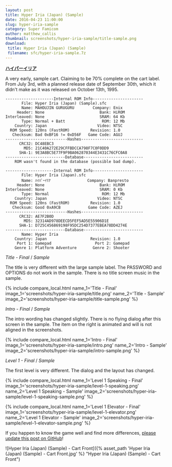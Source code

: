 ```yaml
---
layout: post
title: Hyper Iria (Japan) (Sample)
date: 2016-04-23 11:00:00
slug: hyper-iria-sample
category: Super Famicom
author: matthew_callis
thumbnail: screenshots/hyper-iria-sample/title-sample.png
download:
 title: Hyper Iria (Japan) (Sample)
 filename: sfc/hyper-iria-sample.7z
---
```


__[ハイパーイリア](https://superfamicom.org/info/hyper-iria)__

A very early, sample cart. Claiming to be 70% complete on the cart label. From July 3rd, with a planned release date of September 30th, which it didn't make as it was released on October 13th, 1995.

```
---------------------Internal ROM Info----------------------
       File: Hyper Iria (Japan) (Sample).sfc
       Name: MAHOUJIN GURUGURU        Company: Enix
     Header: None                        Bank: HiROM
Interleaved: None                        SRAM: 64 Kb
       Type: Normal + Batt                ROM: 12 Mb
    Country: Japan                      Video: NTSC
  ROM Speed: 120ns (FastROM)         Revision: 1.0
   Checksum: Bad 0xBF16 != 0xD56F   Game Code: AGUJ
---------------------------Hashes---------------------------
      CRC32: DC48EBC3
        MD5: 21C40A272E29CFFBDCCA798F7C0F0DD9
      SHA-1: 9E3A8BC5E77F9F9BA062870344E3431C76CFC0A8
--------------------------Database--------------------------
    ROM wasn't found in the database (possible bad dump).

---------------------Internal ROM Info----------------------
       File: Hyper Iria (Japan).sfc
       Name: ﾊｲﾊﾟｰｲﾘｱ                Company: Banpresto
     Header: None                        Bank: HiROM
Interleaved: None                        SRAM: 0 Kb
       Type: Normal                       ROM: 12 Mb
    Country: Japan                      Video: NTSC
  ROM Speed: 120ns (FastROM)         Revision: 1.0
   Checksum: Good 0xA9CB            Game Code: AZEJ
---------------------------Hashes---------------------------
      CRC32: AE7F2B0D
        MD5: 32314AD978DEECD5FEF5AD5E55906D1E
      SHA-1: D725C456869198F95DC254D7377EBEA78DD4274E
--------------------------Database--------------------------
       Name: Hyper Iria
    Country: Japan                   Revision: 1.0
     Port 1: Gamepad                   Port 2: Gamepad
    Genre 1: Platform Adventure       Genre 2: Shooter
```

_Title - Final_  / _Sample_

The title is very different with the large sample label. The PASSWORD and OPTIONS do not work in the sample. There is no title screen music in the sample.

{% include compare_local.html
    name_1='Title - Final'
    image_1='screenshots/hyper-iria-sample/title.png'
    name_2='Title - Sample'
    image_2='screenshots/hyper-iria-sample/title-sample.png'
%}

_Intro - Final_  / _Sample_

The intro wording has changed slightly. There is no flying dialog after this screen in the sample. The item on the right is animated and will is not aligned in the screenshots.

{% include compare_local.html
    name_1='Intro - Final'
    image_1='screenshots/hyper-iria-sample/intro.png'
    name_2='Intro - Sample'
    image_2='screenshots/hyper-iria-sample/intro-sample.png'
%}

_Level 1 - Final_  / _Sample_

The first level is very different. The dialog and the layout has changed.

{% include compare_local.html
    name_1='Level 1 Speaking - Final'
    image_1='screenshots/hyper-iria-sample/level-1-speaking.png'
    name_2='Level 1 Speaking - Sample'
    image_2='screenshots/hyper-iria-sample/level-1-speaking-sample.png'
%}

{% include compare_local.html
    name_1='Level 1 Elevator - Final'
    image_1='screenshots/hyper-iria-sample/level-1-elevator.png'
    name_2='Level 1 Elevator - Sample'
    image_2='screenshots/hyper-iria-sample/level-1-elevator-sample.png'
%}

If you happen to know the game well and find more differences, [please update this post on GitHub](https://github.com/MatthewCallis/eludevisibility.org)!

![Hyper Iria (Japan) (Sample) - Cart Front]({% asset_path 'Hyper Iria (Japan) (Sample) - Cart Front.jpg' %} "Hyper Iria (Japan) (Sample) - Cart Front")
